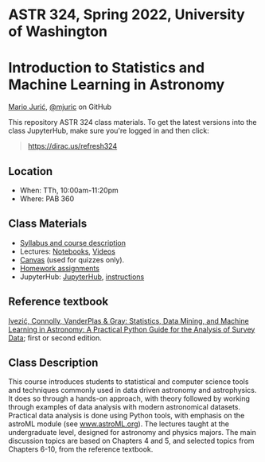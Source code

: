 # ASTR 324, Spring 2022, University of Washington
# Introduction to Statistics and Machine Learning in Astronomy

[Mario Jurić](http://research.majuric.org), [@mjuric](https://github.com/mjuric) on GitHub

This repository ASTR 324 class materials. To get the latest versions into the class JupyterHub, make sure you're logged in and then click:

> https://dirac.us/refresh324

## Location

 * When: TTh, 10:00am-11:20pm
 * Where: PAB 360

## Class Materials

 * [Syllabus and course description](syllabus/syllabus.pdf)
 * Lectures: [Notebooks](lectures/), [Videos](https://dirac.us/videos324)
 * [Canvas](https://canvas.uw.edu/courses/1546325) (used for quizzes only).
 * [Homework assignments](https://github.com/uw-astr-324/astr-324-s22-homeworks)
 * JupyterHub: [JupyterHub](https://dirac.us/hub324), [instructions](https://docs.google.com/document/d/1KPZbA5fGO9UrFUTyuKA6DSQ7aQpQ1VDfT-veuL8Q9Qo/edit?usp=sharing)

## Reference textbook

[Ivezić, Connolly, VanderPlas & Gray: Statistics, Data Mining, and Machine Learning in Astronomy:
A Practical Python Guide for the Analysis of Survey
Data](https://press.princeton.edu/books/hardcover/9780691198309/statistics-data-mining-and-machine-learning-in-astronomy);
first or second edition.

## Class Description

This course introduces students to statistical and computer science tools
and techniques commonly used in data driven astronomy and astrophysics.  It
does so through a hands-on approach, with theory followed by working through
examples of data analysis with modern astronomical datasets.  Practical data
analysis is done using Python tools, with emphasis on the astroML module
(see www.astroML.org).  The lectures taught at the undergraduate level,
designed for astronomy and physics majors.  The main discussion topics are
based on Chapters 4 and 5, and selected topics from Chapters 6-10, from the
reference textbook.
